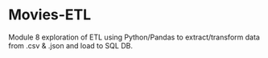 # Movies-ETL
Module 8 exploration of ETL using Python/Pandas to extract/transform data from .csv &amp; .json and load to SQL DB.

